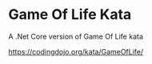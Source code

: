 # Game Of Life Kata

A .Net Core version of Game Of Life kata

https://codingdojo.org/kata/GameOfLife/
